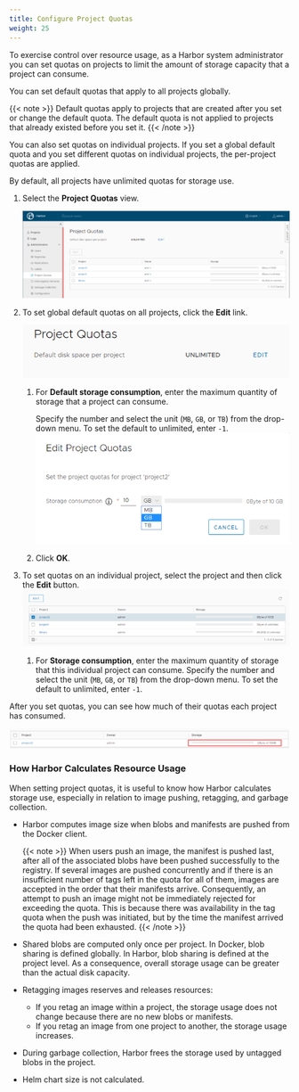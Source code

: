 ```yaml
---
title: Configure Project Quotas
weight: 25
---
```


To exercise control over resource usage, as a Harbor system administrator you can set quotas on projects to limit the amount of storage capacity that a project can consume. 

You can set default quotas that apply to all projects globally.

{{< note >}}
Default quotas apply to projects that are created after you set or change the default quota. The default quota is not applied to projects that already existed before you set it.
{{< /note >}}

You can also set quotas on individual projects. If you set a global default quota and you set different quotas on individual projects, the per-project quotas are applied.

By default, all projects have unlimited quotas for storage use. 

1. Select the **Project Quotas** view.

    ![Project quotas](../../img/project-quota1.png)
1. To set global default quotas on all projects, click the **Edit** link.

    ![Project quotas](../../img/project-quota2.png)

    1. For **Default storage consumption**, enter the maximum quantity of storage that a project can consume.
       
       Specify the number and select the unit (`MB`, `GB`, or `TB`) from the drop-down menu. To set the default to unlimited, enter `-1`.  
    ![Project quotas](../../img/project-quota3.png)

    1. Click **OK**.
1. To set quotas on an individual project, select the project and then click the **Edit** button.
    ![Project quotas](../../img/project-quota4.png)
    1. For **Storage consumption**, enter the maximum quantity of storage that this individual project can consume.
       Specify the number and select the unit (`MB`, `GB`, or `TB`) from the drop-down menu. To set the default to unlimited, enter `-1`.  

After you set quotas, you can see how much of their quotas each project has consumed.

![Project quotas](../../img/project-quota5.png)

### How Harbor Calculates Resource Usage

When setting project quotas, it is useful to know how Harbor calculates storage use, especially in relation to image pushing, retagging, and garbage collection.

- Harbor computes image size when blobs and manifests are pushed from the Docker client.

  {{< note >}}
  When users push an image, the manifest is pushed last, after all of the associated blobs have been pushed successfully to the registry. If several images are pushed concurrently and if there is an insufficient number of tags left in the quota for all of them, images are accepted in the order that their manifests arrive. Consequently, an attempt to push an image might not be immediately rejected for exceeding the quota. This is because there was availability in the tag quota when the push was initiated, but by the time the manifest arrived the quota had been exhausted.
  {{< /note >}}
- Shared blobs are computed only once per project. In Docker, blob sharing is defined globally. In Harbor, blob sharing is defined at the project level. As a consequence, overall storage usage can be greater than the actual disk capacity.
- Retagging images reserves and releases resources: 
  -  If you retag an image within a project,  the storage usage does not change because there are no new blobs or manifests.
  - If you retag an image from one project to another, the storage usage increases.
- During garbage collection, Harbor frees the storage used by untagged blobs in the project.
- Helm chart size is not calculated.
